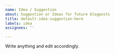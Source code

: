 ```yaml
---
name: Idea / Suggestion
about: Suggestion or Ideas for future blogposts
title: default-idea-suggestion-here
labels: idea
assignees: ''

---
```


Write anything and edit accordingly.

